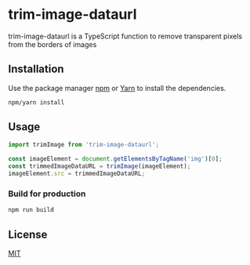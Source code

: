 # trim-image-dataurl

trim-image-dataurl is a TypeScript function to remove transparent pixels from the borders of images

## Installation

Use the package manager [npm](https://www.npmjs.com) or [Yarn](https://yarnpkg.com) to install the dependencies.

```bash
npm/yarn install
```

## Usage

```javascript
import trimImage from 'trim-image-dataurl';

const imageElement = document.getElementsByTagName('img')[0];
const trimmedImageDataURL = trimImage(imageElement);
imageElement.src = trimmedImageDataURL;
```

### Build for production

```bash
npm run build
```

## License

[MIT](https://choosealicense.com/licenses/mit/)
